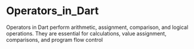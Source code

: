 # Operators_in_Dart
 Operators in Dart perform arithmetic, assignment, comparison, and logical operations. They are essential for calculations, value assignment, comparisons, and program flow control
